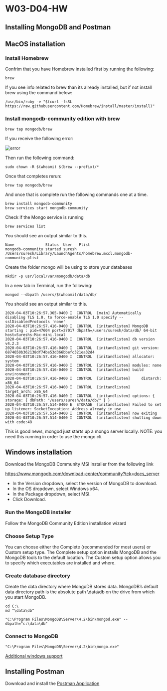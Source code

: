 # W03-D04-HW

## Installing MongoDB and Postman

## MacOS installation

### Install Homebrew

Confrim that you have Homebrew installed first by running the following:

```
brew 
```

If you see info related to brew than its already installed, but if not install brew using the command below:

```text
/usr/bin/ruby -e "$(curl -fsSL https://raw.githubusercontent.com/Homebrew/install/master/install)"
```
### Install mongodb-community edition with brew
```text
brew tap mongodb/brew
```

If you receive the following error:

![error](https://i.imgur.com/lC0219G.png)

Then run the following command:

```
sudo chown -R $(whoami) $(brew --prefix)/*
```

Once that completes rerun:

```text
brew tap mongodb/brew
```

And once that is complete run the following commands one at a time.
```
brew install mongodb-community
brew services start mongodb-community
```

Check if the Mongo service is running
```text
brew services list
```

You should see an output similar to this.
```text
Name              Status  User   Plist
mongodb-community started suresh /Users/suresh/Library/LaunchAgents/homebrew.mxcl.mongodb-community.plist
```


Create the folder mongo will be using to store your databases
```text
mkdir -p usr/local/var/mongodb/data/db
```

In a new tab in Terminal, run the following:
```text
mongod --dbpath /users/$(whoami)/data/db/
```

You should see an output similar to this.
```text
2020-04-03T10:26:57.365-0400 I  CONTROL  [main] Automatically disabling TLS 1.0, to force-enable TLS 1.0 specify --sslDisabledProtocols 'none'
2020-04-03T10:26:57.416-0400 I  CONTROL  [initandlisten] MongoDB starting : pid=47604 port=27017 dbpath=/users/suresh/data/db/ 64-bit host=Sureshs-Mac-mini.local
2020-04-03T10:26:57.416-0400 I  CONTROL  [initandlisten] db version v4.2.3
2020-04-03T10:26:57.416-0400 I  CONTROL  [initandlisten] git version: 6874650b362138df74be53d366bbefc321ea32d4
2020-04-03T10:26:57.416-0400 I  CONTROL  [initandlisten] allocator: system
2020-04-03T10:26:57.416-0400 I  CONTROL  [initandlisten] modules: none
2020-04-03T10:26:57.416-0400 I  CONTROL  [initandlisten] build environment:
2020-04-03T10:26:57.416-0400 I  CONTROL  [initandlisten]     distarch: x86_64
2020-04-03T10:26:57.416-0400 I  CONTROL  [initandlisten]     target_arch: x86_64
2020-04-03T10:26:57.416-0400 I  CONTROL  [initandlisten] options: { storage: { dbPath: "/users/suresh/data/db/" } }
2020-04-03T10:26:57.514-0400 E  STORAGE  [initandlisten] Failed to set up listener: SocketException: Address already in use
2020-04-03T10:26:57.514-0400 I  CONTROL  [initandlisten] now exiting
2020-04-03T10:26:57.514-0400 I  CONTROL  [initandlisten] shutting down with code:48
```
This is good news, mongod just starts up a mongo server locally. NOTE: you need this running in order to use the mongo cli.


## Windows installation

Download the MongoDB Community MSI installer from the following link

https://www.mongodb.com/download-center/community?tck=docs_server

- In the Version dropdown, select the version of MongoDB to download.
- In the OS dropdown, select Windows x64.
- In the Package dropdown, select MSI.
- Click Download.

### Run the MongoDB installer 
Follow the MongoDB Community Edition installation wizard

### Choose Setup Type
You can choose either the Complete (recommended for most users) or Custom setup type. The Complete setup option installs MongoDB and the MongoDB tools to the default location. The Custom setup option allows you to specify which executables are installed and where.

### Create database directory
Create the data directory where MongoDB stores data. MongoDB’s default data directory path is the absolute path \data\db on the drive from which you start MongoDB.

```text
cd C:\
md "\data\db"
```

```text
"C:\Program Files\MongoDB\Server\4.2\bin\mongod.exe" --dbpath="c:\data\db"
```

### Connect to MongoDB

```text
"C:\Program Files\MongoDB\Server\4.2\bin\mongo.exe"
```

[Additional windows support](https://docs.mongodb.com/manual/tutorial/install-mongodb-on-windows/)


## Installing Postman
Download and install the [Postman Application](https://www.postman.com/downloads/)
